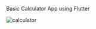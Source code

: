 Basic Calculator App using Flutter

![calculator](https://user-images.githubusercontent.com/84605112/128875193-7bddeb07-533c-4d1c-bb92-6d22833b00c5.PNG)

